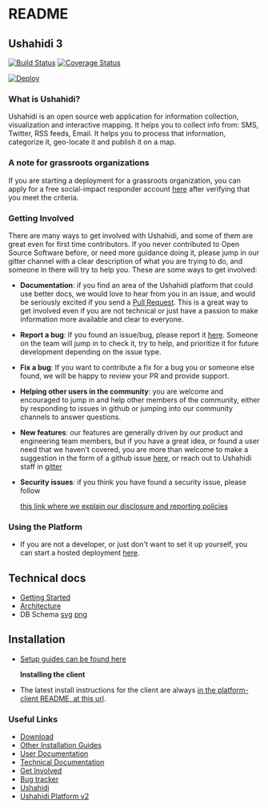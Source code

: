 # README

## Ushahidi 3

[![Build Status](https://travis-ci.org/ushahidi/platform.png)](https://travis-ci.org/ushahidi/platform) [![Coverage Status](https://coveralls.io/repos/github/ushahidi/platform/badge.svg)](https://coveralls.io/github/ushahidi/platform)

[![Deploy](https://www.herokucdn.com/deploy/button.png)](https://heroku.com/deploy)

### What is Ushahidi?

Ushahidi is an open source web application for information collection, visualization and interactive mapping. It helps you to collect info from: SMS, Twitter, RSS feeds, Email. It helps you to process that information, categorize it, geo-locate it and publish it on a map.

### A note for grassroots organizations

If you are starting a deployment for a grassroots organization, you can apply for a free social-impact responder account [here](https://www.ushahidi.com/plans/apply-for-free) after verifying that you meet the criteria.

### Getting Involved

There are many ways to get involved with Ushahidi, and some of them are great even for first time contributors. If you never contributed to Open Source Software before, or need more guidance doing it, please jump in our gitter channel with a clear description of what you are trying to do, and someone in there will try to help you. These are some ways to get involved:

* **Documentation**: if you find an area of the Ushahidi platform that could use better docs, we would love to hear from you in an issue, and would be seriously excited if you send a [Pull Request](https://github.com/ushahidi/platform/compare). This is a great way to get involved even if you are not technical or just have a passion to make information more available and clear to everyone.
* **Report a bug**: If you found an issue/bug, please report it [here](https://github.com/ushahidi/platform/issues). Someone on the team will jump in to check it, try to help, and prioritize it for future development depending on the issue type.
* **Fix a bug**: If you want to contribute a fix for a bug you or someone else found, we will be happy to review your PR and provide support.
* **Helping other users in the community**: you are welcome and encouraged to jump in and help other members of the community, either by responding to issues in github or jumping into our community channels to answer questions. 
* **New features**: our features are generally driven by our product and engineering team members, but if you have a great idea, or found a user need that we haven't covered, you are more than welcome to make a suggestion in the form of a github issue [here](https://github.com/ushahidi/platform/issues), or reach out to Ushahidi staff in [gitter](https://gitter.im/ushahidi/Community)
* **Security issues**: if you think you have found a security issue, please follow 

  [this link where we explain our disclosure and reporting policies](https://www.ushahidi.com/security)

### Using the Platform

* If you are not a developer, or just don't want to set it up yourself, you can start a hosted deployment [here](https://www.ushahidi.com/).

## Technical docs

* [Getting Started]()
* [Architecture](architecture/)
* DB Schema [svg](https://github.com/ushahidi/platform/tree/adff3c2af479788bfdea05fa4a198e08080a98f0/docs/schema.svg) [png](https://github.com/ushahidi/platform/tree/adff3c2af479788bfdea05fa4a198e08080a98f0/docs/schema.svg)

## Installation

* [Setup guides can be found here](https://github.com/ushahidi/platform/tree/adff3c2af479788bfdea05fa4a198e08080a98f0/docs/setup_alternatives/install.md)

  **Installing the client**

* The latest install instructions for the client are always [in the platform-client README, at this url](https://github.com/ushahidi/platform-client/blob/develop/README.md).

### Useful Links

* [Download](https://github.com/ushahidi/platform-release/releases)
* [Other Installation Guides](https://github.com/ushahidi/platform/tree/adff3c2af479788bfdea05fa4a198e08080a98f0/docs/docs/setup_alternatives/README.md)
* [User Documentation](https://www.ushahidi.com/support)
* [Technical Documentation](https://github.com/ushahidi/platform/tree/adff3c2af479788bfdea05fa4a198e08080a98f0/docs/docs/README.md)
* [Get Involved](https://www.ushahidi.com/support/get-involved)
* [Bug tracker](https://github.com/ushahidi/platform/issues)
* [Ushahidi](http://ushahidi.com)
* [Ushahidi Platform v2](https://github.com/ushahidi/Ushahidi_Web)


